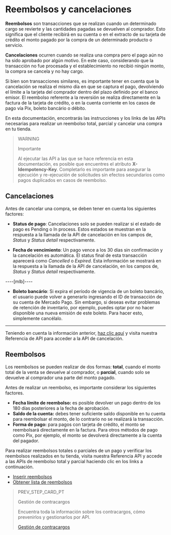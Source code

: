 # Reembolsos y cancelaciones

**Reembolsos** son transacciones que se realizan cuando un determinado cargo se revierte y las cantidades pagadas se devuelven al comprador. Esto significa que el cliente recibirá en su cuenta o en el extracto de su tarjeta de crédito el monto pagado por la compra de un determinado producto o servicio.

**Cancelaciones** ocurren cuando se realiza una compra pero el pago aún no ha sido aprobado por algún motivo. En este caso, considerando que la transacción no fue procesada y el establecimiento no recibió ningún monto, la compra se cancela y no hay cargo.

Si bien son transacciones similares, es importante tener en cuenta que la cancelación se realiza el mismo día en que se captura el pago, devolviendo el límite a la tarjeta del comprador dentro del plazo definido por el banco emisor. El reembolso referente a la reversión se realiza directamente en la factura de la tarjeta de crédito, o en la cuenta corriente en los casos de pago vía Pix, boleto bancário o débito.

En esta documentación, encontrarás las instrucciones y los links de las APIs necesarias para realizar un reembolso total, parcial y cancelar una compra en tu tienda.

> WARNING
>
> Importante
>
> Al ejecutar las API a las que se hace referencia en esta documentación, es posible que encuentres el atributo **X-Idempotency-Key**. Completarlo es importante para asegurar la ejecución y re-ejecución de solicitudes sin efectos secundarios como pagos duplicados en casos de reembolso.

## Cancelaciones

Antes de cancelar una compra, se deben tener en cuenta los siguientes factores: 

- **Status de pago**: Cancelaciones solo se pueden realizar si el estado de pago es Pending o In process. Estos estados se muestran en la respuesta a la llamada de la API de cancelación en los campos de, *Status* y *Status detail* respectivamente.

- **Fecha de vencimiento**: Un pago vence a los 30 días sin confirmación y la cancelación es automática. El status final de esta transacción aparecerá como *Cancelled* o *Expired*. Esta información se mostrará en la respuesta a la llamada de la API de cancelación, en los campos de, *Status* y *Status detail* respectivamente.

----[mlb]----
- **Boleto bancário**: Si expira el período de vigencia de un boleto bancário, el usuario puede volver a generarlo ingresando el ID de transacción de su cuenta de Mercado Pago. Sin embargo, si deseas evitar problemas de retención de inventario, por ejemplo, puedes optar por no hacer disponible una nueva emisión de este boleto. Para hacer esto, simplemente cancélalo.

------------

Teniendo en cuenta la información anterior, [haz clic aquí](https://www.mercadopago[FAKER][URL][DOMAIN]/developers/es/reference/chargebacks/_payments_payment_id/put
) y visita nuestra Referencia de API para acceder a la API de cancelación.

## Reembolsos

Los reembolsos se pueden realizar de dos formas: **total**, cuando el monto total de la venta se devuelve al comprador, o **parcial**, cuando solo se devuelve al comprador una parte del monto pagado.

Antes de realizar un reembolso, es importante considerar los siguientes factores.

- **Fecha límite de reembolso:** es posible devolver un pago dentro de los 180 días posteriores a la fecha de aprobación.
- **Saldo de la cuenta:** debes tener suficiente saldo disponible en tu cuenta para reembolsar el monto, de lo contrario no se realizará la transacción.
- **Forma de pago:** para pagos con tarjeta de crédito, el monto se reembolsará directamente en la factura. Para otros métodos de pago como Pix, por ejemplo, el monto se devolverá directamente a la cuenta del pagador.

Para realizar reembolsos totales o parciales de un pago y verificar los reembolsos realizados en tu tienda, visita nuestra Referencia API y accede a las APIs de reembolso total y parcial haciendo clic en los links a continuación.

- [Inserir reembolsos](https://www.mercadopago[FAKER][URL][DOMAIN]/developers/es/reference/chargebacks/_payments_id_refunds/post)
- [Obtener lista de reembolsos](https://www.mercadopago[FAKER][URL][DOMAIN]/developers/es/reference/chargebacks/_payments_id_refunds/get)

> PREV_STEP_CARD_PT
>
> Gestión de contracargos
>
> Encuentra toda la información sobre los contracargos, cómo prevenirlos y gestionarlos por API.
>
> [Gestión de contracargos](https://www.mercadopago[FAKER][URL][DOMAIN]/developers/es/guides/sales-processing/chargebacks)
